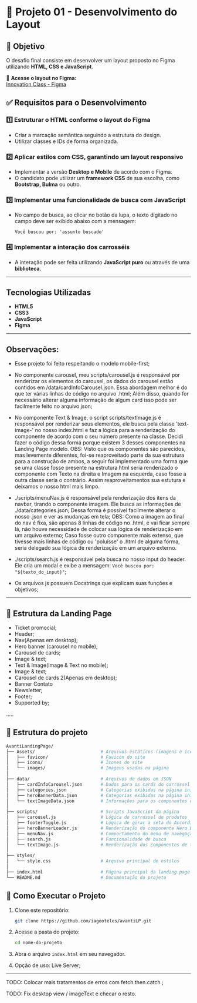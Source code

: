 # 🚀 Projeto 01 - Desenvolvimento do Layout

## 📝 Objetivo
O desafio final consiste em desenvolver um layout proposto no Figma utilizando **HTML, CSS e JavaScript**.

🔗 **Acesse o layout no Figma:**  
[Innovation Class - Figma](https://www.figma.com/proto/DqtFxC6312M32mLt8FpJjq/innovation-class?page-id=13%3A673&node-id=13-920&viewport=346%2C140%2C0.11&t=HyGGDSs83f1vbqMJ-1&scaling=scale-down&content-scaling=fixed)

## ✅ Requisitos para o Desenvolvimento

### 1️⃣ Estruturar o HTML conforme o layout do Figma
- Criar a marcação semântica seguindo a estrutura do design.
- Utilizar classes e IDs de forma organizada.

### 2️⃣ Aplicar estilos com CSS, garantindo um layout responsivo
- Implementar a versão **Desktop e Mobile** de acordo com o Figma.
- O candidato pode utilizar um **framework CSS** de sua escolha, como **Bootstrap, Bulma** ou outro.

### 3️⃣ Implementar uma funcionalidade de busca com JavaScript
- No campo de busca, ao clicar no botão da lupa, o texto digitado no campo deve ser exibido abaixo com a mensagem:
  
  ```Você buscou por: 'assunto buscado'```
  
### 4️⃣ Implementar a interação dos carrosséis
- A interação pode ser feita utilizando **JavaScript puro** ou através de uma **biblioteca**.

---

## Tecnologias Utilizadas
- **HTML5**
- **CSS3**
- **JavaScript**
- **Figma**

---

## Observações:
- Esse projeto foi feito respeitando o modelo mobile-first;

- No componente carousel, meu scripts/carousel.js é responsável por renderizar os elementos do carousel, os dados do carousel estão contidos em /data/cardInfoCarousel.json. Essa abordagem melhor é do que ter várias linhas de código no arquivo .html; Além disso, quando for necessário alterar alguma informação de algum card isso pode ser facilmente feito no arquivo json;

- No componente Text & Image, o script scripts/textImage.js é responsável por renderizar seus elementos, ele busca pela classe 'text-image-' no nosso index.html e faz a lógica para a renderização do componente de acordo com o seu número presente na classe. Decidi fazer o código dessa forma porque existem 3 desses componentes na Landing Page modelo.
   OBS: Visto que os componentes são parecidos, mas levemente diferentes, foi-se reaproveitado parte da sua estrutura para a construção de ambos, a seguir foi implementado uma forma que se uma classe fosse presente na estrutura html seria renderizado o componente com Texto na direita e Imagem na esquerda, caso fosse a outra classe seria o contrário. Assim reaproveitamentos sua estutura e deixamos o nosso html mais limpo.

- ./scripts/menuNav.js é responsável pela renderização dos itens da navbar, tirando o componente imagem. Ele busca as informações de ./data/categories.json; Dessa forma é possível facilmente alterar o nosso .json e ver as mudanças em tela;
   OBS: Como a imagem ao final do nav é fixa, são apenas 8 linhas de código no .html, e vai ficar sempre lá, não houve necessidade de colocar sua lógica de renderização em um arquivo externo; Caso fosse outro componente mais extenso, que tivesse mais linhas de código ou 'poluísse' o .html de alguma forma, seria delegado sua lógica de renderização em um arquivo externo.

- ./scripts/search.js é responsável pela busca no nosso input do header. Ele cria um modal e exibe a mensagem: `Você buscou por: "${texto_do_input}"`;

- Os arquivos js possuem Docstrings que explicam suas funções e objetivos;

---

## 🦴 Estrutura da Landing Page
- Ticket promocial;
- Header;
- Nav(Apenas em desktop);
- Hero banner (carousel no mobile);
- Carousel de cards;
- Image & text;
- Text & Image(Image & Text no mobile);
- Image & text;
- Carousel de cards 2(Apenas em desktop);
- Banner Contato
- Newsletter;
- Footer;
- Supported by;

.....

## 📂 Estrutura do projeto

```bash
AvantiLandingPage/
├── Assets/                         # Arquivos estáticos (imagens e ícones)
│   ├── favicon/                    # Favicon do site
│   ├── icons/                      # Ícones do site
│   └── images/                     # Imagens usadas na página
│
├── data/                           # Arquivos de dados em JSON
│   ├── cardInfoCarousel.json       # Dados para os cards do carrossel
│   ├── categories.json             # Categorias exibidas na página inicial
│   ├── heroBannerData.json         # Categorias exibidas na página inicial
│   └── textImageData.json          # Informações para os componentes de texto com imagem
│
├── scripts/                        # Scripts JavaScript da página
│   ├── carousel.js                 # Lógica do carrossel de produtos
│   ├── footerToggle.js             # Lógica de girar a seta do Accordion
│   ├── heroBannerLoader.js         # Renderização do componente Hero Banner
│   ├── menuNav.js                  # Comportamento do menu de navegação
│   ├── search.js                   # Funcionalidade de busca
│   └── textImage.js                # Renderização dos componentes de texto com imagem
│
├── styles/                         
│   └── style.css                   # Arquivo principal de estilos
│
├── index.html                      # Página principal da landing page
└── README.md                       # Documentação do projeto
```

## 📌 Como Executar o Projeto
1. Clone este repositório:
   ```sh
   git clone https://github.com/iagooteles/avantiLP.git
   ```
2. Acesse a pasta do projeto:
   ```sh
   cd nome-do-projeto
   ```
3. Abra o arquivo `index.html` em seu navegador.

4. Opção de uso: Live Server;

---

TODO: Colocar mais tratamentos de erros com fetch.then.catch ;

TODO: Fix desktop view / imageText e checar o resto.